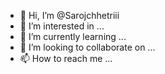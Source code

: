 - 👋 Hi, I’m @Sarojchhetriii
- 👀 I’m interested in ...
- 🌱 I’m currently learning ...
- 💞️ I’m looking to collaborate on ...
- 📫 How to reach me ...

<!---
Sarojchhetriii/Sarojchhetriii is a ✨ special ✨ repository because its `README.md` (this file) appears on your GitHub profile.
You can click the Preview link to take a look at your changes.
--->
